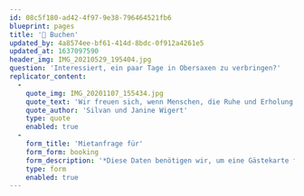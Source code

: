 ```yaml
---
id: 08c5f180-ad42-4f97-9e38-796464521fb6
blueprint: pages
title: '📆 Buchen'
updated_by: 4a8574ee-bf61-414d-8bdc-0f912a4261e5
updated_at: 1637097590
header_img: IMG_20210529_195404.jpg
question: 'Interessiert, ein paar Tage in Obersaxen zu verbringen?'
replicator_content:
  -
    quote_img: IMG_20201107_155434.jpg
    quote_text: 'Wir freuen sich, wenn Menschen, die Ruhe und Erholung suchen, unser Ferien-Wöhnigli ebenfalls nutzen können.'
    quote_author: 'Silvan und Janine Wigert'
    type: quote
    enabled: true
  -
    form_title: 'Mietanfrage für'
    form_form: booking
    form_description: '*Diese Daten benötigen wir, um eine Gästekarte für dich zu bestellen.'
    type: form
    enabled: true
---
```


